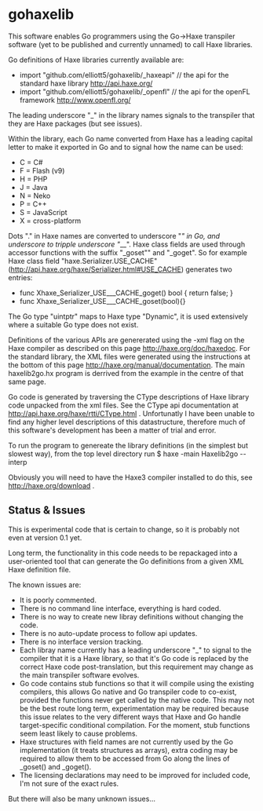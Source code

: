 gohaxelib
=========

This software enables Go programmers using the Go->Haxe transpiler software (yet to be published and currently unnamed) to call Haxe libraries.

Go definitions of Haxe libraries currently available are:

- import "github.com/elliott5/gohaxelib/_haxeapi"  // the api for the standard haxe library http://api.haxe.org/
- import "github.com/elliott5/gohaxelib/_openfl"   // the api for the openFL framework http://www.openfl.org/

The leading underscore "_" in the library names signals to the transpiler that they are Haxe packages (but see issues).

Within the library, each Go name converted from Haxe has a leading capital letter to make it exported in Go and to signal how the name can be used:
-	C = C# 
-	F = Flash (v9) 
-	H = PHP 
-	J = Java 
-	N = Neko 
-	P = C++ 
-	S = JavaScript  
-	X = cross-platform

Dots "." in Haxe names are converted to underscore "_" in Go, and underscore to tripple underscore "___". Haxe class fields are used through accessor functions with the suffix "_goset"" and "_goget". So for example Haxe class field "haxe.Serializer.USE_CACHE" (http://api.haxe.org/haxe/Serializer.html#USE_CACHE) generates two entries:
- func Xhaxe_Serializer_USE___CACHE_goget()  bool { return false; }
- func Xhaxe_Serializer_USE___CACHE_goset(bool){}

The Go type "uintptr" maps to Haxe type "Dynamic", it is used extensively where a suitable Go type does not exist. 

Definitions of the various APIs are genererated using the -xml flag on the Haxe compiler as described on this page http://haxe.org/doc/haxedoc. 
For the standard library, the XML files were generated using the instructions at the bottom of this page http://haxe.org/manual/documentation. 
The main haxelib2go.hx program is derrived from the example in the centre of that same page.

Go code is generated by traversing the CType descriptions of Haxe library code unpacked from the xml files.
See the CType api documentation at http://api.haxe.org/haxe/rtti/CType.html . Unfortunatly I have been unable to find any higher level descriptions of this datastructure, therefore much of this software's development has been a matter of trial and error.

To run the program to genereate the library definitions (in the simplest but slowest way), from the top level directory run $ haxe -main Haxelib2go --interp

Obviously you will need to have the Haxe3 compiler installed to do this, see http://haxe.org/download .

Status & Issues
---------------

This is experimental code that is certain to change, so it is probably not even at version 0.1 yet. 

Long term, the functionality in this code needs to be repackaged into a user-oriented tool that can generate the Go definitions from a given XML Haxe definition file.

The known issues are:
- It is poorly commented.
- There is no command line interface, everything is hard coded.
- There is no way to create new libray definitions without changing the code.
- There is no auto-update process to follow api updates.
- There is no interface version tracking.
- Each libray name currently has a leading underscore "_" to signal to the compiler that it is a Haxe library, so that it's Go code is replaced by the correct Haxe code post-translation, but this requirement may change as the main transpiler software evolves. 
- Go code contains stub functions so that it will compile using the existing compilers, this allows Go native and Go transpiler code to co-exist, provided the functions never get called by the native code. This may not be the best route long term, experimentation may be required because this issue relates to the very different ways that Haxe and Go handle target-specific conditional compilation. For the moment, stub functions seem least likely to cause problems. 
- Haxe structures with field names are not currently used by the Go implementation (it treats structures as arrays), extra coding may be required to allow them to be accessed from Go along the lines of _goset() and _goget().
- The licensing declarations may need to be improved for included code, I'm not sure of the exact rules.

But there will also be many unknown issues... 

 